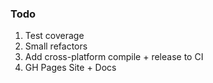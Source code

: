 ### Todo

1. Test coverage
2. Small refactors
3. Add cross-platform compile + release to CI
4. GH Pages Site + Docs

